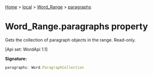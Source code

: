 [Home](./index) &gt; [local](local.md) &gt; [Word\_Range](local.word_range.md) &gt; [paragraphs](local.word_range.paragraphs.md)

# Word\_Range.paragraphs property

Gets the collection of paragraph objects in the range. Read-only. 

 \[Api set: WordApi 1.1\]

**Signature:**
```javascript
paragraphs: Word.ParagraphCollection
```
